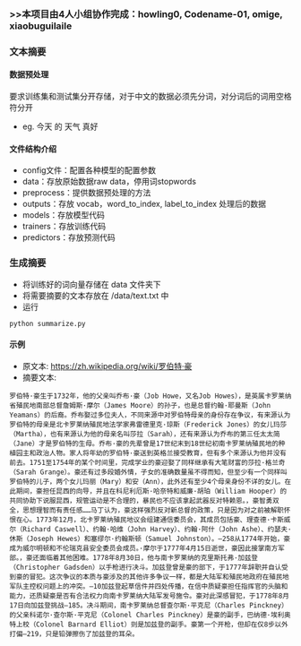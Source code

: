 ### >>本项目由4人小组协作完成：howling0, Codename-01, omige, xiaobuguilaile

### 文本摘要

#### 数据预处理
要求训练集和测试集分开存储，对于中文的数据必须先分词，对分词后的词用空格符分开
* eg. 今天 的 天气 真好

#### 文件结构介绍
* config文件：配置各种模型的配置参数
* data：存放原始数据raw data，停用词stopwords
* preprocess：提供数据预处理的方法
* outputs：存放 vocab，word_to_index, label_to_index 处理后的数据
* models：存放模型代码
* trainers：存放训练代码
* predictors：存放预测代码

### 生成摘要
* 将训练好的词向量存储在 data 文件夹下
* 将需要摘要的文本存放在 /data/text.txt 中
* 运行
```
python summarize.py
```

#### 示例
* 原文本: https://zh.wikipedia.org/wiki/罗伯特·豪
* 摘要文本:
```
罗伯特·豪生于1732年，他的父亲叫乔布·豪（Job Howe，又名Job Howes），是英属卡罗莱纳省殖民地南部总督詹姆斯·摩尔（James Moore）的孙子，也是总督约翰·耶曼斯（John Yeamans）的后裔。乔布娶过多位夫人，不同来源中对罗伯特母亲的身份存在争议，有来源认为罗伯特的母亲是北卡罗莱纳殖民地法学家弗雷德里克·琼斯（Frederick Jones）的女儿玛莎（Martha），也有来源认为他的母亲名叫莎拉（Sarah），还有来源认为乔布的第三任太太简（Jane）才是罗伯特的生母。乔布·豪的先辈曾是17世纪末到18世纪初南卡罗莱纳殖民地的种植园主和政治人物。家人将年幼的罗伯特·豪送到英格兰接受教育，但有多个来源认为他并没有前去。1751至1754年的某个时间里，完成学业的豪迎娶了同样继承有大笔财富的莎拉·格兰奇（Sarah Grange）。豪还有过多段婚外情，子女的准确数量虽不得而知，但至少有一个同样叫罗伯特的儿子，两个女儿玛丽（Mary）和安（Ann），此外还有至少4个母亲身份不详的女儿。在此期间，豪担任昆西的向导，并且在科尼利厄斯·哈奈特和威廉·胡珀（William Hooper）的共同协助下说服昆西，规管运动是不合理的，暴民也不应该拿起武器反对特赖恩。，豪智勇双全，思想理智而有责任感……马丁认为，豪这样强烈反对新总督的政策，只是因为对之前被解职怀恨在心。1773年12月，北卡罗莱纳殖民地议会组建通信委员会，其成员包括豪、理查德·卡斯威尔（Richard Caswell）、约翰·哈维（John Harvey）、约翰·阿什（John Ashe）、约瑟夫·休斯（Joseph Hewes）和塞缪尔·约翰斯顿（Samuel Johnston）。–258从1774年开始，豪成为威尔明顿和不伦瑞克县安全委员会成员。·摩尔于1777年4月15日逝世，豪因此接掌南方军部。，豪还面临着其他困难。1778年8月30日，他与南卡罗莱纳的克里斯托弗·加兹登（Christopher Gadsden）以手枪进行决斗。加兹登曾是豪的部下，于1777年辞职并自认受到豪的冒犯。这次争议的本质与豪涉及的其他许多争议一样，都是大陆军和殖民地政府在殖民地军队主控权问题上的冲突。–10加兹登起草信件并四处传播，在信中质疑豪担任指挥官的头脑和能力，还质疑豪是否有合法权力向南卡罗莱纳大陆军发号施令。豪对此深感冒犯，于1778年8月17日向加兹登挑战–185。决斗期间，南卡罗莱纳总督查尔斯·平克尼（Charles Pinckney）的父亲科诺尔·查尔斯·平克尼（Colonel Charles Pinckney）是豪的副手，巴纳德·埃利奥特上校（Colonel Barnard Elliot）则是加兹登的副手。豪第一个开枪，但却在仅8步以外打偏–219，只是铅弹擦伤了加兹登的耳朵。
```
